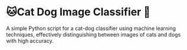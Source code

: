 # 🐱Cat Dog Image Classifier 🐶
A simple Python script for a cat-dog  classifier using machine learning techniques, effectively distinguishing between images of cats and dogs with high accuracy.
